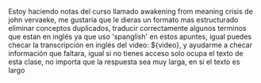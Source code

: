 Estoy haciendo notas del curso llamado awakening from meaning crisis de john vervaeke, me gustaria que le dieras un formato mas estructurado eliminar conceptos duplicados, traducir correctamente algunos terminos que estan en inglés ya que uso 'spanglish' en estos apuntes, igual puedes checar la transcripción en inglés del video: ${video}, y ayudarme a checar información que faltara, igual si no tienes acceso solo ocupa el texto de esta clase, no importa que la respuesta sea muy larga, en si el texto es largo